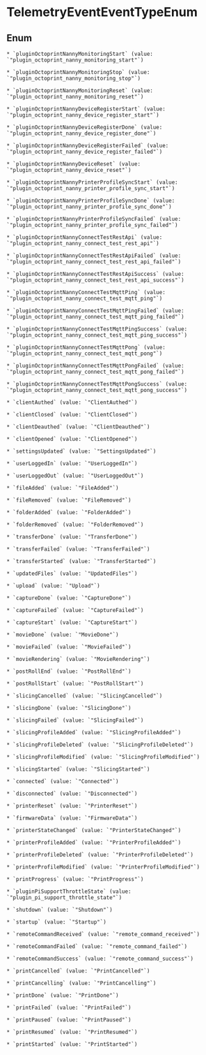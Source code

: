 
# TelemetryEventEventTypeEnum

## Enum


    * `pluginOctoprintNannyMonitoringStart` (value: `"plugin_octoprint_nanny_monitoring_start"`)

    * `pluginOctoprintNannyMonitoringStop` (value: `"plugin_octoprint_nanny_monitoring_stop"`)

    * `pluginOctoprintNannyMonitoringReset` (value: `"plugin_octoprint_nanny_monitoring_reset"`)

    * `pluginOctoprintNannyDeviceRegisterStart` (value: `"plugin_octoprint_nanny_device_register_start"`)

    * `pluginOctoprintNannyDeviceRegisterDone` (value: `"plugin_octoprint_nanny_device_register_done"`)

    * `pluginOctoprintNannyDeviceRegisterFailed` (value: `"plugin_octoprint_nanny_device_register_failed"`)

    * `pluginOctoprintNannyDeviceReset` (value: `"plugin_octoprint_nanny_device_reset"`)

    * `pluginOctoprintNannyPrinterProfileSyncStart` (value: `"plugin_octoprint_nanny_printer_profile_sync_start"`)

    * `pluginOctoprintNannyPrinterProfileSyncDone` (value: `"plugin_octoprint_nanny_printer_profile_sync_done"`)

    * `pluginOctoprintNannyPrinterProfileSyncFailed` (value: `"plugin_octoprint_nanny_printer_profile_sync_failed"`)

    * `pluginOctoprintNannyConnectTestRestApi` (value: `"plugin_octoprint_nanny_connect_test_rest_api"`)

    * `pluginOctoprintNannyConnectTestRestApiFailed` (value: `"plugin_octoprint_nanny_connect_test_rest_api_failed"`)

    * `pluginOctoprintNannyConnectTestRestApiSuccess` (value: `"plugin_octoprint_nanny_connect_test_rest_api_success"`)

    * `pluginOctoprintNannyConnectTestMqttPing` (value: `"plugin_octoprint_nanny_connect_test_mqtt_ping"`)

    * `pluginOctoprintNannyConnectTestMqttPingFailed` (value: `"plugin_octoprint_nanny_connect_test_mqtt_ping_failed"`)

    * `pluginOctoprintNannyConnectTestMqttPingSuccess` (value: `"plugin_octoprint_nanny_connect_test_mqtt_ping_success"`)

    * `pluginOctoprintNannyConnectTestMqttPong` (value: `"plugin_octoprint_nanny_connect_test_mqtt_pong"`)

    * `pluginOctoprintNannyConnectTestMqttPongFailed` (value: `"plugin_octoprint_nanny_connect_test_mqtt_pong_failed"`)

    * `pluginOctoprintNannyConnectTestMqttPongSuccess` (value: `"plugin_octoprint_nanny_connect_test_mqtt_pong_success"`)

    * `clientAuthed` (value: `"ClientAuthed"`)

    * `clientClosed` (value: `"ClientClosed"`)

    * `clientDeauthed` (value: `"ClientDeauthed"`)

    * `clientOpened` (value: `"ClientOpened"`)

    * `settingsUpdated` (value: `"SettingsUpdated"`)

    * `userLoggedIn` (value: `"UserLoggedIn"`)

    * `userLoggedOut` (value: `"UserLoggedOut"`)

    * `fileAdded` (value: `"FileAdded"`)

    * `fileRemoved` (value: `"FileRemoved"`)

    * `folderAdded` (value: `"FolderAdded"`)

    * `folderRemoved` (value: `"FolderRemoved"`)

    * `transferDone` (value: `"TransferDone"`)

    * `transferFailed` (value: `"TransferFailed"`)

    * `transferStarted` (value: `"TransferStarted"`)

    * `updatedFiles` (value: `"UpdatedFiles"`)

    * `upload` (value: `"Upload"`)

    * `captureDone` (value: `"CaptureDone"`)

    * `captureFailed` (value: `"CaptureFailed"`)

    * `captureStart` (value: `"CaptureStart"`)

    * `movieDone` (value: `"MovieDone"`)

    * `movieFailed` (value: `"MovieFailed"`)

    * `movieRendering` (value: `"MovieRendering"`)

    * `postRollEnd` (value: `"PostRollEnd"`)

    * `postRollStart` (value: `"PostRollStart"`)

    * `slicingCancelled` (value: `"SlicingCancelled"`)

    * `slicingDone` (value: `"SlicingDone"`)

    * `slicingFailed` (value: `"SlicingFailed"`)

    * `slicingProfileAdded` (value: `"SlicingProfileAdded"`)

    * `slicingProfileDeleted` (value: `"SlicingProfileDeleted"`)

    * `slicingProfileModified` (value: `"SlicingProfileModified"`)

    * `slicingStarted` (value: `"SlicingStarted"`)

    * `connected` (value: `"Connected"`)

    * `disconnected` (value: `"Disconnected"`)

    * `printerReset` (value: `"PrinterReset"`)

    * `firmwareData` (value: `"FirmwareData"`)

    * `printerStateChanged` (value: `"PrinterStateChanged"`)

    * `printerProfileAdded` (value: `"PrinterProfileAdded"`)

    * `printerProfileDeleted` (value: `"PrinterProfileDeleted"`)

    * `printerProfileModified` (value: `"PrinterProfileModified"`)

    * `printProgress` (value: `"PrintProgress"`)

    * `pluginPiSupportThrottleState` (value: `"plugin_pi_support_throttle_state"`)

    * `shutdown` (value: `"Shutdown"`)

    * `startup` (value: `"Startup"`)

    * `remoteCommandReceived` (value: `"remote_command_received"`)

    * `remoteCommandFailed` (value: `"remote_command_failed"`)

    * `remoteCommandSuccess` (value: `"remote_command_success"`)

    * `printCancelled` (value: `"PrintCancelled"`)

    * `printCancelling` (value: `"PrintCancelling"`)

    * `printDone` (value: `"PrintDone"`)

    * `printFailed` (value: `"PrintFailed"`)

    * `printPaused` (value: `"PrintPaused"`)

    * `printResumed` (value: `"PrintResumed"`)

    * `printStarted` (value: `"PrintStarted"`)



